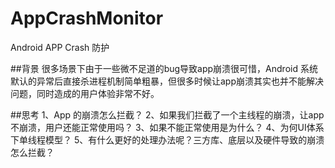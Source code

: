 # AppCrashMonitor
Android APP Crash 防护

##背景
很多场景下由于一些微不足道的bug导致app崩溃很可惜，Android 系统默认的异常后直接杀进程机制简单粗暴，但很多时候让app崩溃其实也并不能解决问题，同时造成的用户体验非常不好。

##思考
1、App 的崩溃怎么拦截？
2、如果我们拦截了一个主线程的崩溃，让app不崩溃，用户还能正常使用吗？
3、如果不能正常使用是为什么？
4、为何UI体系下单线程模型？
5、有什么更好的处理办法呢？三方库、底层以及硬件导致的崩溃怎么拦截？
